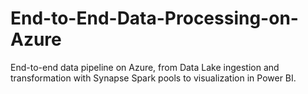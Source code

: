 # End-to-End-Data-Processing-on-Azure
End-to-end data pipeline on Azure, from Data Lake ingestion and transformation with Synapse Spark pools to visualization in Power BI.
